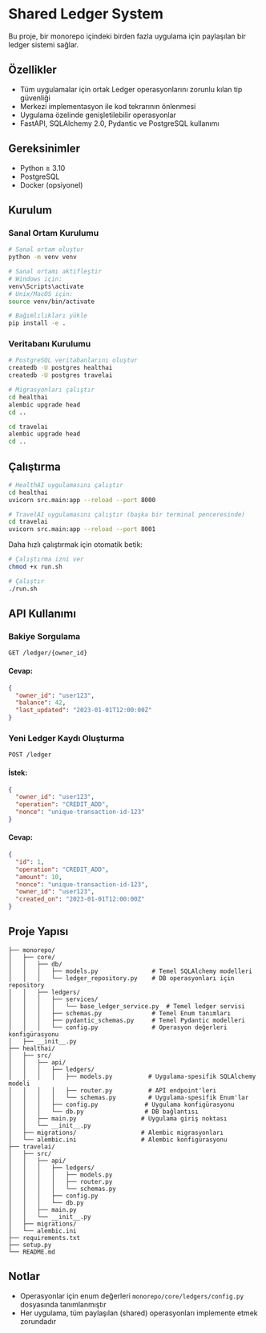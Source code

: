 # Shared Ledger System

Bu proje, bir monorepo içindeki birden fazla uygulama için paylaşılan bir ledger sistemi sağlar.

## Özellikler

- Tüm uygulamalar için ortak Ledger operasyonlarını zorunlu kılan tip güvenliği
- Merkezi implementasyon ile kod tekrarının önlenmesi
- Uygulama özelinde genişletilebilir operasyonlar
- FastAPI, SQLAlchemy 2.0, Pydantic ve PostgreSQL kullanımı

## Gereksinimler

- Python ≥ 3.10
- PostgreSQL
- Docker (opsiyonel)

## Kurulum

### Sanal Ortam Kurulumu

```bash
# Sanal ortam oluştur
python -m venv venv

# Sanal ortamı aktifleştir
# Windows için:
venv\Scripts\activate
# Unix/MacOS için:
source venv/bin/activate

# Bağımlılıkları yükle
pip install -e .
```

### Veritabanı Kurulumu

```bash
# PostgreSQL veritabanlarını oluştur
createdb -U postgres healthai
createdb -U postgres travelai

# Migrasyonları çalıştır
cd healthai
alembic upgrade head
cd ..

cd travelai
alembic upgrade head
cd ..
```

## Çalıştırma

```bash
# HealthAI uygulamasını çalıştır
cd healthai
uvicorn src.main:app --reload --port 8000

# TravelAI uygulamasını çalıştır (başka bir terminal penceresinde)
cd travelai
uvicorn src.main:app --reload --port 8001
```

Daha hızlı çalıştırmak için otomatik betik:

```bash
# Çalıştırma izni ver
chmod +x run.sh

# Çalıştır
./run.sh
```

## API Kullanımı

### Bakiye Sorgulama

```
GET /ledger/{owner_id}
```

#### Cevap:

```json
{
  "owner_id": "user123",
  "balance": 42,
  "last_updated": "2023-01-01T12:00:00Z"
}
```

### Yeni Ledger Kaydı Oluşturma

```
POST /ledger
```

#### İstek:

```json
{
  "owner_id": "user123",
  "operation": "CREDIT_ADD",
  "nonce": "unique-transaction-id-123"
}
```

#### Cevap:

```json
{
  "id": 1,
  "operation": "CREDIT_ADD",
  "amount": 10,
  "nonce": "unique-transaction-id-123",
  "owner_id": "user123",
  "created_on": "2023-01-01T12:00:00Z"
}
```

## Proje Yapısı

```
├── monorepo/
│   ├── core/
│   │   ├── db/
│   │   │   ├── models.py               # Temel SQLAlchemy modelleri
│   │   │   └── ledger_repository.py    # DB operasyonları için repository
│   │   ├── ledgers/
│   │   │   ├── services/
│   │   │   │   └── base_ledger_service.py  # Temel ledger servisi
│   │   │   ├── schemas.py              # Temel Enum tanımları
│   │   │   ├── pydantic_schemas.py     # Temel Pydantic modelleri
│   │   │   └── config.py               # Operasyon değerleri konfigürasyonu
│   ├── __init__.py
├── healthai/
│   ├── src/
│   │   ├── api/
│   │   │   ├── ledgers/
│   │   │   │   ├── models.py          # Uygulama-spesifik SQLAlchemy modeli
│   │   │   │   ├── router.py          # API endpoint'leri
│   │   │   │   └── schemas.py         # Uygulama-spesifik Enum'lar
│   │   │   ├── config.py             # Uygulama konfigürasyonu
│   │   │   └── db.py                 # DB bağlantısı
│   │   ├── main.py                  # Uygulama giriş noktası
│   │   └── __init__.py
│   ├── migrations/                  # Alembic migrasyonları
│   └── alembic.ini                  # Alembic konfigürasyonu
├── travelai/
│   ├── src/
│   │   ├── api/
│   │   │   ├── ledgers/
│   │   │   │   ├── models.py
│   │   │   │   ├── router.py
│   │   │   │   └── schemas.py
│   │   │   ├── config.py
│   │   │   └── db.py
│   │   ├── main.py
│   │   └── __init__.py
│   ├── migrations/
│   └── alembic.ini
├── requirements.txt
├── setup.py
└── README.md
```

## Notlar

- Operasyonlar için enum değerleri `monorepo/core/ledgers/config.py` dosyasında tanımlanmıştır
- Her uygulama, tüm paylaşılan (shared) operasyonları implemente etmek zorundadır